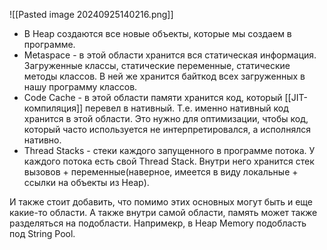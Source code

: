 ![[Pasted image 20240925140216.png]]
- В Heap создаются все новые объекты, которые мы создаем в программе.
- Metaspace - в этой области хранится вся статическая информация. Загруженные классы, статические переменные, статические методы классов. В ней же хранится байткод всех загруженных в нашу программу классов.
- Code Cache - в этой области памяти хранится код, который [[JIT-компиляция]] перевел в нативный. Т.е. именно нативный код хранится в этой области. Это нужно для оптимизации, чтобы код, который часто используется не интерпретировался, а исполнялся нативно.
- Thread Stacks - стеки каждого запущенного в программе потока. У каждого потока есть свой Thread Stack. Внутри него хранится стек вызовов + переменные(наверное, имеется в виду локальные + ссылки на объекты из Heap).

И также стоит добавить, что помимо этих основных могут быть и еще какие-то области. А также внутри самой области, память может также разделяться на подобласти. Напримекр, в Heap Memory подобласть под String Pool.